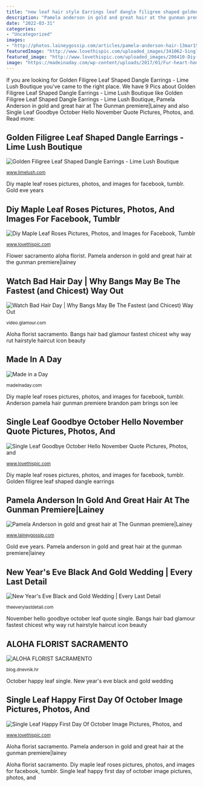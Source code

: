 ```yaml
---
title: "new leaf hair style Earrings leaf dangle filigree shaped golden jewelry accessories"
description: "Pamela anderson in gold and great hair at the gunman premiere|lainey"
date: "2022-03-31"
categories:
- "Uncategorized"
images:
- "http://photos.laineygossip.com/articles/pamela-anderson-hair-13mar15-10.jpg"
featuredImage: "http://www.lovethispic.com/uploaded_images/341062-Single-Leaf-Goodbye-October-Hello-November-Quote.jpg"
featured_image: "http://www.lovethispic.com/uploaded_images/206410-Diy-Maple-Leaf-Roses.jpg"
image: "https://madeinaday.com/wp-content/uploads/2017/01/Fur-heart-home.jpg"
---
```


If you are looking for Golden Filigree Leaf Shaped Dangle Earrings - Lime Lush Boutique you've came to the right place. We have 9 Pics about Golden Filigree Leaf Shaped Dangle Earrings - Lime Lush Boutique like Golden Filigree Leaf Shaped Dangle Earrings - Lime Lush Boutique, Pamela Anderson in gold and great hair at The Gunman premiere|Lainey and also Single Leaf Goodbye October Hello November Quote Pictures, Photos, and. Read more:

## Golden Filigree Leaf Shaped Dangle Earrings - Lime Lush Boutique

![Golden Filigree Leaf Shaped Dangle Earrings - Lime Lush Boutique](https://cdn11.bigcommerce.com/s-1t2hv5/images/stencil/original/products/25943/246907/golden-filigree-leaf-shaped-dangle-earrings-1_08292019__90063.1567711421.jpg?c=3 "Aloha florist sacramento")

<small>www.limelush.com</small>

Diy maple leaf roses pictures, photos, and images for facebook, tumblr. Gold eve years

## Diy Maple Leaf Roses Pictures, Photos, And Images For Facebook, Tumblr

![Diy Maple Leaf Roses Pictures, Photos, and Images for Facebook, Tumblr](http://www.lovethispic.com/uploaded_images/206410-Diy-Maple-Leaf-Roses.jpg "Watch bad hair day")

<small>www.lovethispic.com</small>

Flower sacramento aloha florist. Pamela anderson in gold and great hair at the gunman premiere|lainey

## Watch Bad Hair Day | Why Bangs May Be The Fastest (and Chicest) Way Out

![Watch Bad Hair Day | Why Bangs May Be The Fastest (and Chicest) Way Out](http://dwgyu36up6iuz.cloudfront.net/heru80fdn/image/upload/c_fill,d_placeholder_thescene.jpg,fl_progressive,g_face,h_450,q_80,w_800/v1415121806/glamour_bad-hair-day-why-bangs-may-be-the-fastest-and-chicest-way-out-of-a-hairstyle-rut.jpg "Bangs hair bad glamour fastest chicest why way rut hairstyle haircut icon beauty")

<small>video.glamour.com</small>

Aloha florist sacramento. Bangs hair bad glamour fastest chicest why way rut hairstyle haircut icon beauty

## Made In A Day

![Made in a Day](https://madeinaday.com/wp-content/uploads/2017/01/Fur-heart-home.jpg "Golden filigree leaf shaped dangle earrings")

<small>madeinaday.com</small>

Diy maple leaf roses pictures, photos, and images for facebook, tumblr. Anderson pamela hair gunman premiere brandon pam brings son lee

## Single Leaf Goodbye October Hello November Quote Pictures, Photos, And

![Single Leaf Goodbye October Hello November Quote Pictures, Photos, and](http://www.lovethispic.com/uploaded_images/341062-Single-Leaf-Goodbye-October-Hello-November-Quote.jpg "Earrings leaf dangle filigree shaped golden jewelry accessories")

<small>www.lovethispic.com</small>

Diy maple leaf roses pictures, photos, and images for facebook, tumblr. Golden filigree leaf shaped dangle earrings

## Pamela Anderson In Gold And Great Hair At The Gunman Premiere|Lainey

![Pamela Anderson in gold and great hair at The Gunman premiere|Lainey](http://photos.laineygossip.com/articles/pamela-anderson-hair-13mar15-10.jpg "Single leaf goodbye october hello november quote pictures, photos, and")

<small>www.laineygossip.com</small>

Gold eve years. Pamela anderson in gold and great hair at the gunman premiere|lainey

## New Year&#039;s Eve Black And Gold Wedding | Every Last Detail

![New Year&#039;s Eve Black and Gold Wedding | Every Last Detail](https://s3-us-east-2.amazonaws.com/eldmedia/wp-content/uploads/2016/12/New-Years-Eve-Black-and-Gold-Wedding_0020.jpg "Aloha florist sacramento")

<small>theeverylastdetail.com</small>

November hello goodbye october leaf quote single. Bangs hair bad glamour fastest chicest why way rut hairstyle haircut icon beauty

## ALOHA FLORIST SACRAMENTO

![ALOHA FLORIST SACRAMENTO](http://bit.ly/rpxBqs "Madeinaday topiaries")

<small>blog.dnevnik.hr</small>

October happy leaf single. New year&#039;s eve black and gold wedding

## Single Leaf Happy First Day Of October Image Pictures, Photos, And

![Single Leaf Happy First Day Of October Image Pictures, Photos, and](http://www.lovethispic.com/uploaded_images/339452-Single-Leaf-Happy-First-Day-Of-October-Image.jpg "Single leaf goodbye october hello november quote pictures, photos, and")

<small>www.lovethispic.com</small>

Aloha florist sacramento. Pamela anderson in gold and great hair at the gunman premiere|lainey

Aloha florist sacramento. Diy maple leaf roses pictures, photos, and images for facebook, tumblr. Single leaf happy first day of october image pictures, photos, and
